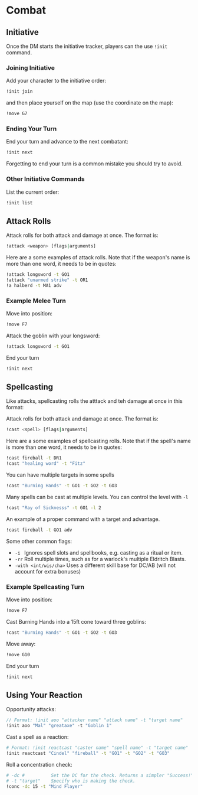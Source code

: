 
# Combat

## Initiative
Once the DM starts the initiative tracker, players can the  use `!init` command.

### Joining Initiative
Add your character to the initiative order:
```sh
!init join
```

and then place yourself on the map (use the coordinate on the map):
```sh
!move G7
```
### Ending Your Turn
End your turn and advance to the next combatant:
```sh
!init next
```
Forgetting to end your turn is a common mistake you should try to avoid.

### Other Initiative Commands
List the current order:
```sh
!init list
```

## Attack Rolls
Attack rolls for both attack and damage at once. The format is:
```sh
!attack <weapon> [flags|arguments]
```

Here are a some examples of attack rolls. Note that if the weapon's name is more than one word, it needs to be in quotes:
```sh
!attack longsword -t GO1
!attack "unarmed strike" -t OR1
!a halberd -t MA1 adv
```

### Example Melee Turn
Move into position:
```sh
!move F7
```

Attack the goblin with your longsword:
```sh
!attack longsword -t GO1
```

End your turn
```sh
!init next
```

## Spellcasting
Like attacks, spellcasting rolls the atttack and teh damage at once in this format:

Attack rolls for both attack and damage at once. The format is:
```sh
!cast <spell> [flags|arguments]
```

Here are a some examples of spellcasting rolls. Note that if the spell's name is more than one word, it needs to be in quotes:

```sh
!cast fireball -t DR1
!cast "healing word" -t "Fitz"
```

You can have multiple targets in some spells
```sh
!cast "Burning Hands" -t GO1 -t GO2 -t GO3
```

Many spells can be cast at multiple levels. You can control the level with `-l`
```sh
!cast "Ray of Sicknesss" -t GO1 -l 2
```

An example of a proper command with a target and advantage.
```sh
!cast fireball -t GO1 adv
```

Some other common flags:

- `-i ` Ignores spell slots and spellbooks, e.g. casting as a ritual or item.
-  `-rr` Roll multiple times, such as for a warlock's multiple Eldritch Blasts.
- `-with <int/wis/cha>` Uses a different skill base for DC/AB (will not account for extra bonuses)

### Example Spellcasting Turn
Move into position:
```sh
!move F7
```

Cast Burning Hands into a 15ft cone toward three goblins:
```sh
!cast "Burning Hands" -t GO1 -t GO2 -t GO3
```

Move away:
```sh
!move G10
```

End your turn
```sh
!init next
```

## Using Your Reaction
Opportunity attacks:
```c
// Format: !init aoo "attacker name" "attack name" -t "target name"
!init aoo "Mal" "greataxe" -t "Goblin 1"
```

Cast a spell as a reaction:
```sh
# Format: !init reactcast "caster name" "spell name" -t "target name"
!init reactcast "Cindel" "fireball" -t "GO1" -t "GO2" -t "GO3"
```

Roll a concentration check:
```sh
# -dc #          Set the DC for the check. Returns a simpler "Success!" or "Fail!" dialog.
# -t "target"    Specify who is making the check.
!conc -dc 15 -t "Mind Flayer"
```